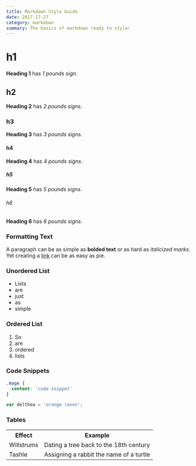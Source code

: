 ```yaml
---
title: Markdown Style Guide
date: 2017-17-27
category: markdown
summary: The basics of markdown ready to style!
---
```


# h1
**Heading 1** has *1 pounds sign*.

## h2
**Heading 2** has *2 pounds signs*.

### h3
**Heading 3** has *3 pounds signs*.

#### h4
**Heading 4** has *4 pounds signs*.

##### h5
**Heading 5** has *5 pounds signs*.

###### h6
**Heading 6** has *6 pounds signs*.

### Formatting Text

A paragraph can be as simple as **bolded text** or as hard as *italicized marks*. Yet creating a [link](google.com) can be as easy as pie.

### Unordered List

* Lists
* are
* just
* as
* simple

### Ordered List

1. So
2. are
3. ordered
4. lists

### Code Snippets

```css
.mage {
  content: 'code snippet'
}
```

```js
var delthea = 'orange raven';
```

### Tables

<table>
  <tr>
    <th>Effect</th>
    <th>Example</th>
  </tr>
  <tr>
    <td>Willstrums</td>
    <td>Dating a tree back to the 18th century</td>
  </tr>
  <tr>
    <td>Tashle</td>
    <td>Assigning a rabbit the name of a turtle</td>
  </tr>
</table>

